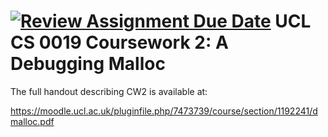[![Review Assignment Due Date](https://classroom.github.com/assets/deadline-readme-button-22041afd0340ce965d47ae6ef1cefeee28c7c493a6346c4f15d667ab976d596c.svg)](https://classroom.github.com/a/EXakcarX)
UCL CS 0019 Coursework 2: A Debugging Malloc
===========================================

The full handout describing CW2 is available at:

https://moodle.ucl.ac.uk/pluginfile.php/7473739/course/section/1192241/dmalloc.pdf